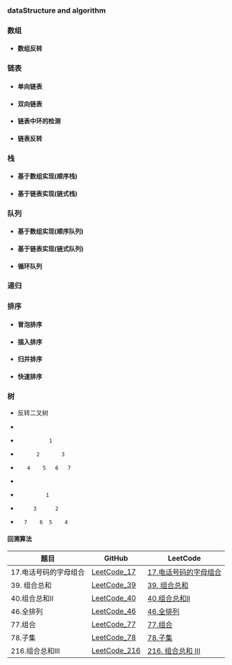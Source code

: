 ### dataStructure and algorithm

### 数组

* #### 数组反转

### 链表

* #### 单向链表

* #### 双向链表

* #### 链表中环的检测

* #### 链表反转

### 栈

* #### 基于数组实现(顺序栈)

* #### 基于链表实现(链式栈)

### 队列

* #### 基于数组实现(顺序队列)

* #### 基于链表实现(链式队列)

* #### 循环队列

### 递归

### 排序

* #### 冒泡排序

* #### 插入排序

* #### 归并排序

* #### 快速排序

### 树


 * 反转二叉树

 *
 *               1
 *           2       3
 *        4    5   6   7
 *
 *              1
 *          3      2
 *       7    6  5    4

#### 回溯算法

| 题目                  | GitHub                                                       | LeetCode                                                     |
| --------------------- | ------------------------------------------------------------ | ------------------------------------------------------------ |
| 17.电话号码的字母组合 | [LeetCode_17](https://github.com/haoxiaoyong1014/data-structure-algorithm/blob/master/src/main/java/cn/haoxiaoyong/data/structure/algorithm/leetcode/LeetCode_17.java) | [17.电话号码的字母组合](https://leetcode.cn/problems/letter-combinations-of-a-phone-number/) |
| 39. 组合总和          | [LeetCode_39](https://leetcode.cn/problems/combination-sum/) | [39. 组合总和](https://leetcode.cn/problems/combination-sum/) |
| 40.组合总和II         | [LeetCode_40](https://github.com/haoxiaoyong1014/data-structure-algorithm/blob/master/src/main/java/cn/haoxiaoyong/data/structure/algorithm/leetcode/LeetCode_40.java) | [40.组合总和II](https://leetcode.cn/problems/combination-sum-ii/) |
| 46.全排列             | [LeetCode_46](https://github.com/haoxiaoyong1014/data-structure-algorithm/blob/master/src/main/java/cn/haoxiaoyong/data/structure/algorithm/leetcode/LeetCode_46.java) | [46.全排列](https://leetcode.cn/problems/permutations/)      |
| 77.组合               | [LeetCode_77](https://github.com/haoxiaoyong1014/data-structure-algorithm/blob/master/src/main/java/cn/haoxiaoyong/data/structure/algorithm/leetcode/LeetCode_77.java) | [77.组合](https://leetcode.cn/problems/combinations/)        |
| 78.子集               | [LeetCode_78](https://github.com/haoxiaoyong1014/data-structure-algorithm/blob/master/src/main/java/cn/haoxiaoyong/data/structure/algorithm/leetcode/LeetCode_78.java) | [78.子集](https://leetcode.cn/problems/subsets/)             |
| 216.组合总和III       | [LeetCode_216](https://github.com/haoxiaoyong1014/data-structure-algorithm/blob/master/src/main/java/cn/haoxiaoyong/data/structure/algorithm/leetcode/LeetCode_216.java) | [216. 组合总和 III](https://leetcode.cn/problems/combination-sum-iii/) |

